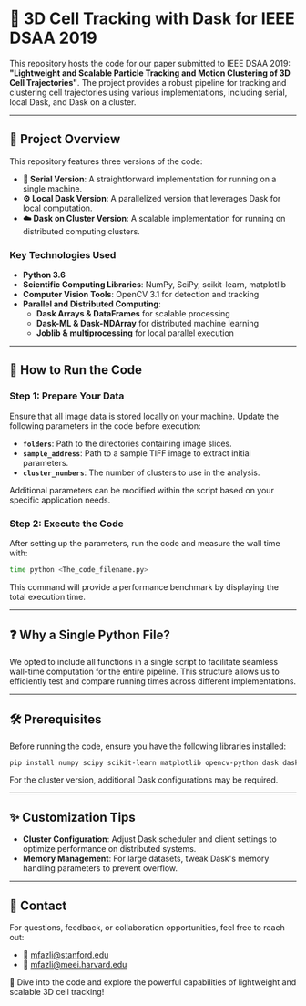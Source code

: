 # 🧬 3D Cell Tracking with Dask for IEEE DSAA 2019

This repository hosts the code for our paper submitted to IEEE DSAA 2019: **"Lightweight and Scalable Particle Tracking and Motion Clustering of 3D Cell Trajectories"**. The project provides a robust pipeline for tracking and clustering cell trajectories using various implementations, including serial, local Dask, and Dask on a cluster.

---

## 🌟 Project Overview

This repository features three versions of the code:

- **🔗 Serial Version**: A straightforward implementation for running on a single machine.
- **⚙️ Local Dask Version**: A parallelized version that leverages Dask for local computation.
- **☁️ Dask on Cluster Version**: A scalable implementation for running on distributed computing clusters.

### Key Technologies Used
- **Python 3.6**
- **Scientific Computing Libraries**: NumPy, SciPy, scikit-learn, matplotlib
- **Computer Vision Tools**: OpenCV 3.1 for detection and tracking
- **Parallel and Distributed Computing**:
  - **Dask Arrays & DataFrames** for scalable processing
  - **Dask-ML & Dask-NDArray** for distributed machine learning
  - **Joblib & multiprocessing** for local parallel execution

---

## 🚀 How to Run the Code

### Step 1: Prepare Your Data
Ensure that all image data is stored locally on your machine. Update the following parameters in the code before execution:

- **`folders`**: Path to the directories containing image slices.
- **`sample_address`**: Path to a sample TIFF image to extract initial parameters.
- **`cluster_numbers`**: The number of clusters to use in the analysis.

Additional parameters can be modified within the script based on your specific application needs.

### Step 2: Execute the Code
After setting up the parameters, run the code and measure the wall time with:
```bash
time python <The_code_filename.py>
```
This command will provide a performance benchmark by displaying the total execution time.

---

## ❓ Why a Single Python File?
We opted to include all functions in a single script to facilitate seamless wall-time computation for the entire pipeline. This structure allows us to efficiently test and compare running times across different implementations.

---

## 🛠️ Prerequisites

Before running the code, ensure you have the following libraries installed:

```bash
pip install numpy scipy scikit-learn matplotlib opencv-python dask dask-ml joblib
```

For the cluster version, additional Dask configurations may be required.

---

## ✨ Customization Tips
- **Cluster Configuration**: Adjust Dask scheduler and client settings to optimize performance on distributed systems.
- **Memory Management**: For large datasets, tweak Dask's memory handling parameters to prevent overflow.

---

## 📧 Contact
For questions, feedback, or collaboration opportunities, feel free to reach out:
- 📧 mfazli@stanford.edu
- 📧 mfazli@meei.harvard.edu

🚀 Dive into the code and explore the powerful capabilities of lightweight and scalable 3D cell tracking!

